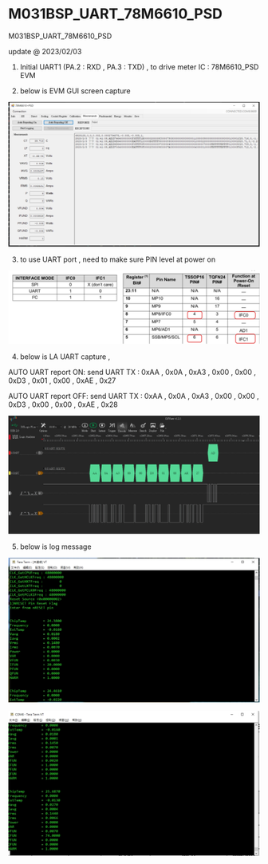 # M031BSP_UART_78M6610_PSD
 M031BSP_UART_78M6610_PSD

update @ 2023/02/03

1. Initial UART1 (PA.2 : RXD , PA.3 : TXD) , to drive meter IC : 78M6610_PSD EVM

2. below is EVM GUI screen capture  

![image](https://github.com/released/M031BSP_UART_78M6610_PSD/blob/main/evm_log.jpg)	

3. to use UART port , need to make sure PIN level at power on  

![image](https://github.com/released/M031BSP_UART_78M6610_PSD/blob/main/uart_config.jpg)	

4. below is LA UART capture , 

AUTO UART report ON: send UART TX : 0xAA , 0x0A , 0xA3 , 0x00 , 0x00 , 0xD3 , 0x01 , 0x00 , 0xAE , 0x27 

AUTO UART report OFF: send UART TX : 0xAA , 0x0A , 0xA3 , 0x00 , 0x00 , 0xD3 , 0x00 , 0x00 , 0xAE , 0x28 

![image](https://github.com/released/M031BSP_UART_78M6610_PSD/blob/main/LA_tx.jpg)	

5. below is log message 

![image](https://github.com/released/M031BSP_UART_78M6610_PSD/blob/main/log1_meter_ic.jpg)	

![image](https://github.com/released/M031BSP_UART_78M6610_PSD/blob/main/log2_meter_ic.jpg)	

